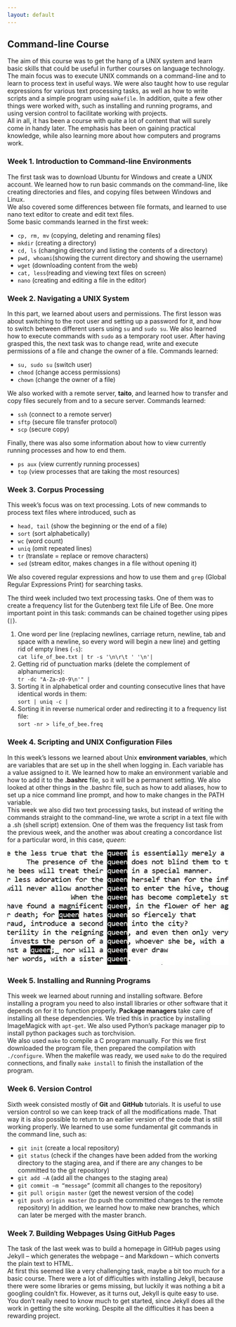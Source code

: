 ```yaml
---
layout: default
---
```


## Command-line Course
The aim of this course was to get the hang of a UNIX system and learn basic skills that could be useful in further courses on language technology. The main focus was to execute UNIX commands on a command-line and to learn to process text in useful ways. We were also taught how to use regular expressions for various text processing tasks, as well as how to write scripts and a simple program using `makefile`.
In addition, quite a few other things were worked with, such as installing and running programs, and using version control to facilitate working with projects.  
All in all, it has been a course with quite a lot of content that will surely come in handy later. The emphasis has been on gaining practical knowledge, while also learning more about how computers and programs work. 

### Week 1. Introduction to Command-line Environments
The first task was to download Ubuntu for Windows and create a UNIX account. We learned how to run basic commands on the command-line, like creating directories and files, and copying files between Windows and Linux.  
We also covered some differences between file formats, and learned to use nano text editor to create and edit text files.  
Some basic commands learned in the first week:
* `cp, rm, mv` (copying, deleting and renaming files)
* `mkdir` (creating a directory)
* `cd, ls` (changing directory and listing the contents of a directory)
* `pwd, whoami`(showing the current directory and showing the username)
* `wget` (downloading content from the web)
* `cat, less`(reading and viewing text files on screen)
* `nano` (creating and editing a file in the editor)

### Week 2. Navigating a UNIX System
In this part, we learned about users and permissions. The first lesson was about switching to the root user and setting up a password for it, and how to switch between different users using `su` and `sudo su`.  We also learned how to execute commands with `sudo` as a temporary root user.  After having grasped this, the next task was to change read, write and execute permissions of a file and change the owner of a file. Commands learned:
* `su, sudo su` (switch user)
* `chmod` (change access permissions)
* `chown` (change the owner of a file)

We also worked with a remote server, **taito**, and learned how to transfer and copy files securely from and to a secure server.
Commands learned:
* `ssh` (connect to a remote server)
* `sftp` (secure file transfer protocol)
* `scp` (secure copy)

Finally, there was also some information about how to view currently running processes and how to end them.  
* `ps aux` (view currently running processes)
* `top` (view processes that are taking the most resources)

### Week 3. Corpus Processing
This week’s focus was on text processing. Lots of new commands to process text files where introduced, such as 
* `head, tail` (show the beginning or the end of a file)
* `sort` (sort alphabetically)
* `wc` (word count)
* `uniq` (omit repeated lines)
* `tr` (translate = replace or remove characters)
* `sed` (stream editor, makes changes in a file without opening it)  

We also covered regular expressions and how to use them and `grep` (Global Regular Expressions Print) for searching tasks. 

The third week included two text processing tasks. One of them was to create a frequency list for the Gutenberg text file Life of Bee.
One more important point in this task: commands can be chained together using pipes (`|`).
1. One word per line (replacing newlines, carriage return, newline, tab and space with a newline, so every word will begin a new line) and getting rid of empty lines (`-s`):  
  `cat life_of_bee.txt | tr -s '\n\r\t ' '\n'| `
2. Getting rid of punctuation marks (delete the complement of alphanumerics):  
   `tr -dc "A-Za-z0-9\n'" | `
3. Sorting it in alphabetical order and counting consecutive lines that have identical words in them:  
   `sort | uniq -c | `
4. Sorting it in reverse numerical order and redirecting it to a frequency list file:  
  `sort -nr > life_of_bee.freq`

### Week 4. Scripting and UNIX Configuration Files
In this week’s lessons we learned about Unix **environment variables**, which are variables that are set up in the shell when logging in. Each variable has a value assigned to it. We learned how to make an environment variable and how to add it to the **.bashrc** file, so it will be a permanent setting. We also looked at other things in the .bashrc file, such as how to add aliases, how to set up a nice command line prompt, and how to make changes in the PATH variable.  
This week we also did two text processing tasks, but instead of writing the commands straight to the command-line, we wrote a script in a text file with a .sh (shell script) extension. One of them was the frequency list task from the previous week, and the another was about creating a concordance list for a particular word, in this case, _queen_:  

![Corcordance for word queen](https://raw.githubusercontent.com/aarniolaura/aarniolaura.github.io/cmdline-course/assets/img/concordance.jpg) 


### Week 5. Installing and Running Programs
This week we learned about running and installing software.
Before installing a program you need to also install libraries or other software that it depends on for it to function properly. **Package managers** take care of installing all these dependencies. We tried this in practice by installing ImageMagick with `apt-get`. We also used Python’s package manager pip to install python packages such as torchvision.  
We also used `make` to compile a C program manually. For this we first downloaded the program file, then prepared the compilation with `./configure`. When the makefile was ready, we used `make` to do the required connections, and finally `make install` to finish the installation of the program.

### Week 6. Version Control
Sixth week consisted mostly of **Git** and **GitHub** tutorials. It is useful to use version control so we can keep track of all the modifications made. That way it is also possible to return to an earlier version of the code that is still working properly. 
We learned to use some fundamental git commands in the command line, such as:
* `git init` (create a local repository)
* `git status` (check if the changes have been added from the working directory to the staging area, and if there are any changes to be committed to the git repository)
* `git add –A` (add all the changes to the staging area)
* `git commit –m “message”` (commit all changes to the repository)
* `git pull origin master` (get the newest version of the code)
* `git push origin master` (to push the committed changes to the remote repository) 
In addition, we learned how to make new branches, which can later be merged with the master branch.

### Week 7. Building Webpages Using GitHub Pages
The task of the last week was to build a homepage in GitHub pages using Jekyll – which generates the webpage – and Markdown – which converts the plain text to HTML.  
At first this seemed like a very challenging task, maybe a bit too much for a basic course. There were a lot of difficulties with installing Jekyll, because there were some libraries or gems missing, but luckily it was nothing a bit a googling couldn’t fix. 
However, as it turns out, Jekyll is quite easy to use. You don’t really need to know much to get started, since Jekyll does all the work in getting the site working. Despite all the difficulties it has been a rewarding project.
